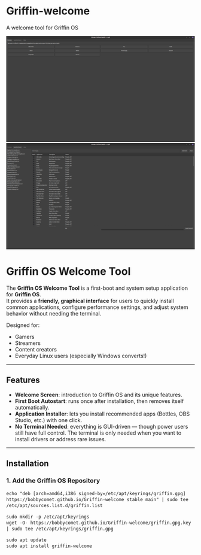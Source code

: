 # Griffin-welcome
A welcome tool for Griffin OS

![welcome image](gw.png)
![welcome image2](gw2.png)

# Griffin OS Welcome Tool

The **Griffin OS Welcome Tool** is a first-boot and system setup application for **Griffin OS**.  
It provides a **friendly, graphical interface** for users to quickly install common applications, configure performance settings, and adjust system behavior without needing the terminal.  

Designed for:
- Gamers  
- Streamers  
- Content creators  
- Everyday Linux users (especially Windows converts!)  

---

## Features

- **Welcome Screen**: introduction to Griffin OS and its unique features.  
- **First Boot Autostart**: runs once after installation, then removes itself automatically.  
- **Application Installer**: lets you install recommended apps (Bottles, OBS Studio, etc.) with one click.    
- **No Terminal Needed**: everything is GUI-driven — though power users still have full control. The terminal is only needed when you want to install drivers or address rare issues.

---

## Installation

### 1. Add the Griffin OS Repository
```
echo "deb [arch=amd64,i386 signed-by=/etc/apt/keyrings/griffin.gpg] https://bobbycomet.github.io/Griffin-welcome stable main" | sudo tee /etc/apt/sources.list.d/griffin.list
```

```
sudo mkdir -p /etc/apt/keyrings
wget -O- https://bobbycomet.github.io/Griffin-welcome/griffin.gpg.key | sudo tee /etc/apt/keyrings/griffin.gpg
```

```
sudo apt update
sudo apt install griffin-welcome
```
